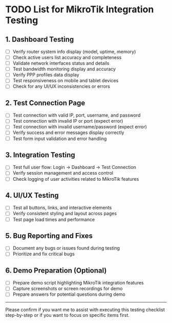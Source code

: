 # TODO List for MikroTik Integration Testing

## 1. Dashboard Testing
- [ ] Verify router system info display (model, uptime, memory)
- [ ] Check active users list accuracy and completeness
- [ ] Validate network interfaces status and details
- [ ] Test bandwidth monitoring display and accuracy
- [ ] Verify PPP profiles data display
- [ ] Test responsiveness on mobile and tablet devices
- [ ] Check for any UI/UX inconsistencies or errors

## 2. Test Connection Page
- [ ] Test connection with valid IP, port, username, and password
- [ ] Test connection with invalid IP or port (expect error)
- [ ] Test connection with invalid username/password (expect error)
- [ ] Verify success and error messages display correctly
- [ ] Test form input validation and error handling

## 3. Integration Testing
- [ ] Test full user flow: Login → Dashboard → Test Connection
- [ ] Verify session management and access control
- [ ] Check logging of user activities related to MikroTik features

## 4. UI/UX Testing
- [ ] Test all buttons, links, and interactive elements
- [ ] Verify consistent styling and layout across pages
- [ ] Test page load times and performance

## 5. Bug Reporting and Fixes
- [ ] Document any bugs or issues found during testing
- [ ] Prioritize and fix critical bugs

## 6. Demo Preparation (Optional)
- [ ] Prepare demo script highlighting MikroTik integration features
- [ ] Capture screenshots or screen recordings for demo
- [ ] Prepare answers for potential questions during demo

---

Please confirm if you want me to assist with executing this testing checklist step-by-step or if you want to focus on specific items first.
